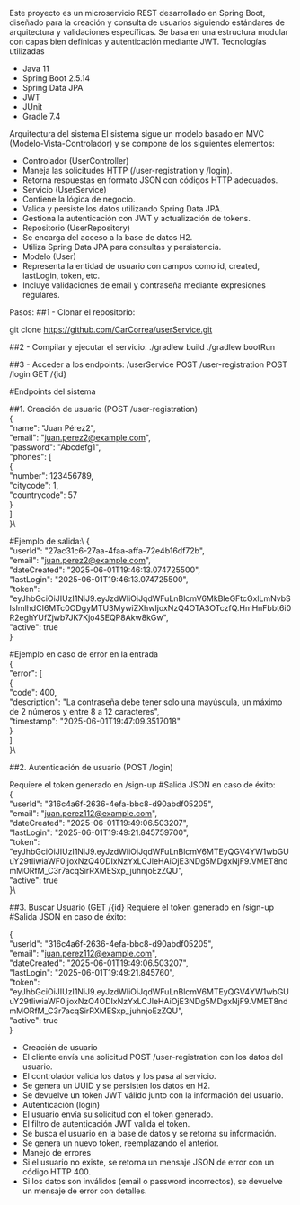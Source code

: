 
Este proyecto es un microservicio REST desarrollado en Spring Boot, diseñado para la creación y consulta de usuarios siguiendo estándares de arquitectura y validaciones específicas. Se basa en una estructura modular con capas bien definidas y autenticación mediante JWT.
Tecnologías utilizadas
- Java 11
- Spring Boot 2.5.14
- Spring Data JPA 
- JWT 
- JUnit
- Gradle 7.4

Arquitectura del sistema
El sistema sigue un modelo basado en MVC (Modelo-Vista-Controlador) y se compone de los siguientes elementos:
- Controlador (UserController)
- Maneja las solicitudes HTTP (/user-registration y /login).
- Retorna respuestas en formato JSON con códigos HTTP adecuados.
- Servicio (UserService)
- Contiene la lógica de negocio.
- Valida y persiste los datos utilizando Spring Data JPA.
- Gestiona la autenticación con JWT y actualización de tokens.
- Repositorio (UserRepository)
- Se encarga del acceso a la base de datos H2.
- Utiliza Spring Data JPA para consultas y persistencia.
- Modelo (User)
- Representa la entidad de usuario con campos como id, created, lastLogin, token, etc.
- Incluye validaciones de email y contraseña mediante expresiones regulares.

Pasos:
##1 - Clonar el repositorio:

git clone https://github.com/CarCorrea/userService.git

##2 - Compilar y ejecutar el servicio:
./gradlew build
./gradlew bootRun

##3 - Acceder a los endpoints:
/userService
POST /user-registration
POST /login
GET /{id}

#Endpoints del sistema

##1. Creación de usuario (POST /user-registration)\
  {\
  "name": "Juan Pérez2",\
  "email": "juan.perez2@example.com",\
  "password": "Abcdefg1",\
  "phones": [\
    {\
      "number": 123456789,\
      "citycode": 1,\
      "countrycode": 57\
    }\
  ]\
}\

#Ejemplo de salida:\ 
{\
    "userId": "27ac31c6-27aa-4faa-affa-72e4b16df72b",\
    "email": "juan.perez2@example.com",\
    "dateCreated": "2025-06-01T19:46:13.074725500",\
    "lastLogin": "2025-06-01T19:46:13.074725500",\
    "token": "eyJhbGciOiJIUzI1NiJ9.eyJzdWIiOiJqdWFuLnBlcmV6MkBleGFtcGxlLmNvbSIsImlhdCI6MTc0ODgyMTU3MywiZXhwIjoxNzQ4OTA3OTczfQ.HmHnFbbt6i0R2eghYUfZjwb7JK7Kjo4SEQP8Akw8kGw",\
    "active": true\
}

#Ejemplo en caso de error en la entrada\
{\
    "error": [\
        {\
            "code": 400,\
            "description": "La contraseña debe tener solo una mayúscula, un máximo de 2 números y entre 8 a 12 caracteres",\
            "timestamp": "2025-06-01T19:47:09.3517018"\
        }\
    ]\
}\

##2. Autenticación de usuario (POST /login)

Requiere el token generado en /sign-up
#Salida JSON en caso de éxito:\
{\
    "userId": "316c4a6f-2636-4efa-bbc8-d90abdf05205",\
    "email": "juan.perez112@example.com",\
    "dateCreated": "2025-06-01T19:49:06.503207",\
    "lastLogin": "2025-06-01T19:49:21.845759700",\
    "token": "eyJhbGciOiJIUzI1NiJ9.eyJzdWIiOiJqdWFuLnBlcmV6MTEyQGV4YW1wbGUuY29tIiwiaWF0IjoxNzQ4ODIxNzYxLCJleHAiOjE3NDg5MDgxNjF9.VMET8ndmMORfM_C3r7acqSirRXMESxp_juhnjoEzZQU",\
    "active": true\
}\

##3. Buscar Usuario (GET /{id}
Requiere el token generado en /sign-up
#Salida JSON en caso de éxito:

{\
    "userId": "316c4a6f-2636-4efa-bbc8-d90abdf05205",\
    "email": "juan.perez112@example.com",\
    "dateCreated": "2025-06-01T19:49:06.503207",\
    "lastLogin": "2025-06-01T19:49:21.845760",\
    "token": "eyJhbGciOiJIUzI1NiJ9.eyJzdWIiOiJqdWFuLnBlcmV6MTEyQGV4YW1wbGUuY29tIiwiaWF0IjoxNzQ4ODIxNzYxLCJleHAiOjE3NDg5MDgxNjF9.VMET8ndmMORfM_C3r7acqSirRXMESxp_juhnjoEzZQU",\
    "active": true\
}

- Creación de usuario
- El cliente envía una solicitud POST /user-registration con los datos del usuario.
- El controlador valida los datos y los pasa al servicio.
- Se genera un UUID y se persisten los datos en H2.
- Se devuelve un token JWT válido junto con la información del usuario.
- Autenticación (login)
- El usuario envía su solicitud con el token generado.
- El filtro de autenticación JWT valida el token.
- Se busca el usuario en la base de datos y se retorna su información.
- Se genera un nuevo token, reemplazando el anterior.
- Manejo de errores
- Si el usuario no existe, se retorna un mensaje JSON de error con un código HTTP 400.
- Si los datos son inválidos (email o password incorrectos), se devuelve un mensaje de error con detalles.

